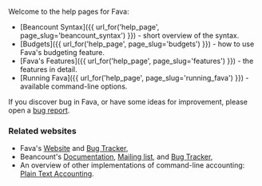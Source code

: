 Welcome to the help pages for Fava:

- [Beancount Syntax]({{ url_for('help_page', page_slug='beancount_syntax') }}) - short overview of the syntax.
- [Budgets]({{ url_for('help_page', page_slug='budgets') }}) - how to use Fava's budgeting feature.
- [Fava's Features]({{ url_for('help_page', page_slug='features') }}) - the features in detail.
- [Running Fava]({{ url_for('help_page', page_slug='running_fava') }}) - available command-line options.

If you discover bug in Fava, or have some ideas for improvement, please open a
[bug report](https://github.com/beancount/fava/issues).

### Related websites

- Fava's [Website](https://beancount.github.io/fava/) and [Bug Tracker](https://github.com/beancount/fava/issues),
- Beancount's [Documentation](http://furius.ca/beancount/doc/index), [Mailing list](https://groups.google.com/forum/#!forum/beancount), and [Bug Tracker](https://bitbucket.org/blais/beancount/issues?status=new&status=open),
- An overview of other implementations of command-line accounting: [Plain Text Accounting](http://plaintextaccounting.org).
